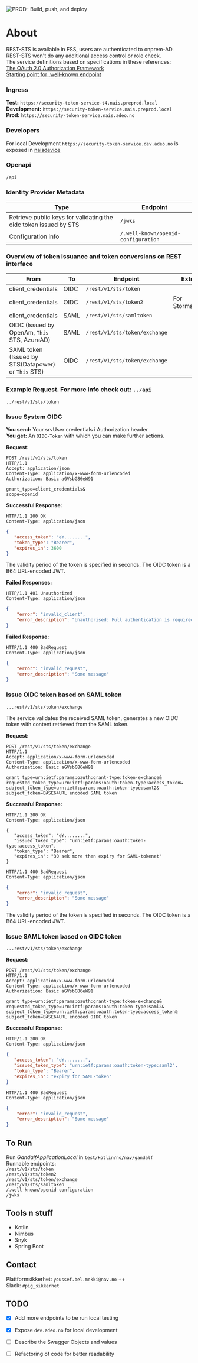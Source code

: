 ![PROD- Build, push, and deploy](https://github.com/navikt/gandalf/workflows/PROD-%20Build,%20push,%20and%20deploy/badge.svg)

# About
REST-STS is available in FSS, users are authenticated to onprem-AD.  
REST-STS won't do any additional access control or role check.  
The service definitions based on specifications in these references:  
[The OAuth 2.0 Authorization Framework](https://tools.ietf.org/html/rfc6749)  
[Starting point for .well-known endpoint](https://openid.net/specs/openid-connect-discovery-1_0.html#ProviderMetadata)  

### Ingress
**Test:** `https://security-token-service-t4.nais.preprod.local`  
**Development:** `https://security-token-service.nais.preprod.local`  
**Prod:** `https://security-token-service.nais.adeo.no`  

### Developers
For local Development `https://security-token-service.dev.adeo.no` is exposed in [naisdevice](https://doc.nais.io/device)

### Openapi
`/api`  

### Identity Provider Metadata
| Type              | Endpoint              |
|-----------------------|-----------------------|
| Retrieve public keys for validating the oidc token issued by STS    | `/jwks`                  |
| Configuration info    | `/.well-known/openid-configuration`                  |

### Overview of token issuance and token conversions on REST interface
| From              | To                  | Endpoint              | Extra                                            |
|-----------------------|-----------------------|-----------------------|--------------------------------------------------|
| client_credentials               | OIDC                | `/rest/v1/sts/token`                  |                             |
| client_credentials        | OIDC                | `/rest/v1/sts/token2`                   | For Stormaskin   |
| client_credentials          | SAML               |  `/rest/v1/sts/samltoken`             | 
| OIDC (Issued by OpenAm, `This` STS, AzureAD)      |  SAML     | `/rest/v1/sts/token/exchange`                   |                          |
| SAML token (Issued by STS(Datapower) or `This` STS)                   | OIDC     | `/rest/v1/sts/token/exchange`                   |           |

### Example Request. For more info check out: `../api`
`../rest/v1/sts/token`  
### Issue System OIDC
**You send:**  Your srvUser credentials i Authorization header  
**You get:** An `OIDC-Token` with which you can make further actions.  

**Request:**
```http
POST /rest/v1/sts/token 
HTTP/1.1
Accept: application/json
Content-Type: application/x-www-form-urlencoded
Authorization: Basic aGVsbG86eW91

grant_type=client_credentials&
scope=openid
```
**Successful Response:**
```http
HTTP/1.1 200 OK
Content-Type: application/json
```

```json
{
   "access_token": "eY........",
   "token_type": "Bearer",
   "expires_in": 3600
}
```

The validity period of the token is specified in seconds. The OIDC token is a B64 URL-encoded JWT.

**Failed Responses:**
```http
HTTP/1.1 401 Unauthorized
Content-Type: application/json
```

```json
{
    "error": "invalid_client",
    "error_description": "Unauthorised: Full authentication is required to access this resource"
}
```

**Failed Response:**
```http
HTTP/1.1 400 BadRequest
Content-Type: application/json
```

```json
{
    "error": "invalid_request",
    "error_description": "Some message"
}
```

### Issue OIDC token based on SAML token
`...rest/v1/sts/token/exchange`

The service validates the received SAML token, generates a new OIDC token with content retrieved from the SAML token.

**Request:**
```http
POST /rest/v1/sts/token/exchange 
HTTP/1.1
Accept: application/x-www-form-urlencoded
Content-Type: application/x-www-form-urlencoded
Authorization: Basic aGVsbG86eW91

grant_type=urn:ietf:params:oauth:grant-type:token-exchange&
requested_token_type=urn:ietf:params:oauth:token-type:access_token&
subject_token_type=urn:ietf:params:oauth:token-type:saml2&
subject_token=BASE64URL encoded SAML token
```

**Successful Response:**
```http
HTTP/1.1 200 OK
Content-Type: application/json

{
   "access_token": "eY........",
   "issued_token_type": "urn:ietf:params:oauth:token-type:access_token",
   "token_type": "Bearer",
   "expires_in": "30 sek more then expiry for SAML-tokenet"
}
```

```http
HTTP/1.1 400 BadRequest
Content-Type: application/json
```

```json
{
    "error": "invalid_request",
    "error_description": "Some message"
}
```

The validity period of the token is specified in seconds. The OIDC token is a B64 URL-encoded JWT.

### Issue SAML token based on OIDC token
`...rest/v1/sts/token/exchange`

**Request:**
```http
POST /rest/v1/sts/token/exchange 
HTTP/1.1
Accept: application/x-www-form-urlencoded
Content-Type: application/x-www-form-urlencoded
Authorization: Basic aGVsbG86eW91

grant_type=urn:ietf:params:oauth:grant-type:token-exchange&
requested_token_type=urn:ietf:params:oauth:token-type:saml2&
subject_token_type=urn:ietf:params:oauth:token-type:access_token&
subject_token=BASE64URL encoded OIDC token
```

**Successful Response:**
```http
HTTP/1.1 200 OK
Content-Type: application/json
```

```json
{
   "access_token": "eY........",
   "issued_token_type": "urn:ietf:params:oauth:token-type:saml2",
   "token_type": "Bearer",
   "expires_in": "expiry for SAML-token"
}
```

```http
HTTP/1.1 400 BadRequest
Content-Type: application/json
```

```json
{
    "error": "invalid_request",
    "error_description": "Some message"
}
```

## To Run
Run _GandalfApplicationLocal_ in `test/kotlin/no/nav/gandalf`  
Runnable endpoints:  
`/rest/v1/sts/token`  
`/rest/v1/sts/token2`  
`/rest/v1/sts/token/exchange`  
`/rest/v1/sts/samltoken`  
`/.well-known/openid-configuration`  
`/jwks`  

## Tools n stuff
* Kotlin  
* Nimbus  
* Snyk
* Spring Boot

## Contact
Plattformsikkerhet: `youssef.bel.mekki@nav.no` ++  
Slack: `#pig_sikkerhet`

## TODO
- [x] Add more endpoints to be run local testing  
- [x] Expose `dev.adeo.no` for local development  
- [ ] Describe the Swagger Objects and values
- [ ] Refactoring of code for better readability

